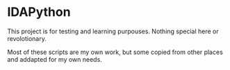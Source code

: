 # IDAPython
This project is for testing and learning purpouses.
Nothing special here or revolotionary.

Most of these scripts are my own work, but some copied from other places and addapted for my own needs.
